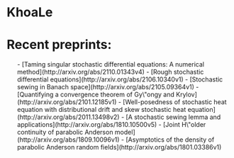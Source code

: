 # KhoaLe


# Recent preprints:
<ul>
<!-- PREPRINT-LIST:START -->
- [Taming singular stochastic differential equations: A numerical method](http://arxiv.org/abs/2110.01343v4)
- [Rough stochastic differential equations](http://arxiv.org/abs/2106.10340v1)
- [Stochastic sewing in Banach space](http://arxiv.org/abs/2105.09364v1)
- [Quantifying a convergence theorem of Gy\&quot;ongy and Krylov](http://arxiv.org/abs/2101.12185v1)
- [Well-posedness of stochastic heat equation with distributional drift and skew stochastic heat equation](http://arxiv.org/abs/2011.13498v2)
- [A stochastic sewing lemma and applications](http://arxiv.org/abs/1810.10500v5)
- [Joint H\&quot;older continuity of parabolic Anderson model](http://arxiv.org/abs/1809.10096v1)
- [Asymptotics of the density of parabolic Anderson random fields](http://arxiv.org/abs/1801.03386v1)
<!-- PREPRINT-LIST:END -->
</ul>
